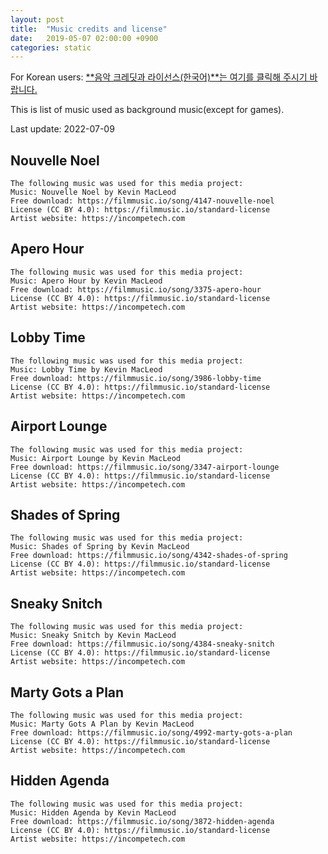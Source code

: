 ```yaml
---
layout: post
title:  "Music credits and license"
date:   2019-05-07 02:00:00 +0900
categories: static
---
```

For Korean users: [**음악 크레딧과 라이선스(한국어)**는 여기를 클릭해 주시기 바랍니다.](music-credits-and-license-kr.html)

This is list of music used as background music(except for games).

Last update: 2022-07-09

## Nouvelle Noel
```
The following music was used for this media project:
Music: Nouvelle Noel by Kevin MacLeod
Free download: https://filmmusic.io/song/4147-nouvelle-noel
License (CC BY 4.0): https://filmmusic.io/standard-license
Artist website: https://incompetech.com
```

## Apero Hour
```
The following music was used for this media project:
Music: Apero Hour by Kevin MacLeod
Free download: https://filmmusic.io/song/3375-apero-hour
License (CC BY 4.0): https://filmmusic.io/standard-license
Artist website: https://incompetech.com
```

## Lobby Time
```
The following music was used for this media project:
Music: Lobby Time by Kevin MacLeod
Free download: https://filmmusic.io/song/3986-lobby-time
License (CC BY 4.0): https://filmmusic.io/standard-license
Artist website: https://incompetech.com
```

## Airport Lounge
```
The following music was used for this media project:
Music: Airport Lounge by Kevin MacLeod
Free download: https://filmmusic.io/song/3347-airport-lounge
License (CC BY 4.0): https://filmmusic.io/standard-license
Artist website: https://incompetech.com
```

## Shades of Spring
```
The following music was used for this media project:
Music: Shades of Spring by Kevin MacLeod
Free download: https://filmmusic.io/song/4342-shades-of-spring
License (CC BY 4.0): https://filmmusic.io/standard-license
Artist website: https://incompetech.com
```

## Sneaky Snitch
```
The following music was used for this media project:
Music: Sneaky Snitch by Kevin MacLeod
Free download: https://filmmusic.io/song/4384-sneaky-snitch
License (CC BY 4.0): https://filmmusic.io/standard-license
Artist website: https://incompetech.com
```

## Marty Gots a Plan
```
The following music was used for this media project:
Music: Marty Gots A Plan by Kevin MacLeod
Free download: https://filmmusic.io/song/4992-marty-gots-a-plan
License (CC BY 4.0): https://filmmusic.io/standard-license
Artist website: https://incompetech.com
```

## Hidden Agenda
```
The following music was used for this media project:
Music: Hidden Agenda by Kevin MacLeod
Free download: https://filmmusic.io/song/3872-hidden-agenda
License (CC BY 4.0): https://filmmusic.io/standard-license
Artist website: https://incompetech.com
```
